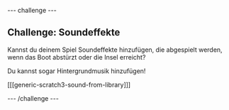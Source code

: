 \--- challenge \---

## Challenge: Soundeffekte

Kannst du deinem Spiel Soundeffekte hinzufügen, die abgespielt werden, wenn das Boot abstürzt oder die Insel erreicht?

Du kannst sogar Hintergrundmusik hinzufügen!

[[[generic-scratch3-sound-from-library]]]

\--- /challenge \---